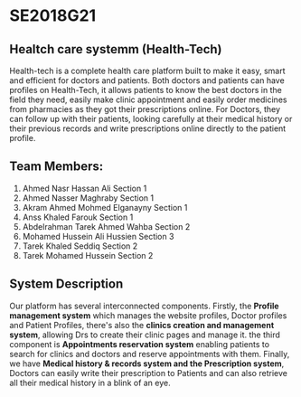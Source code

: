 # SE2018G21


## Healtch care systemm (Health-Tech)

Health-tech is a complete health care platform built to make it easy, smart and efficient
for doctors and patients.
Both doctors and patients can have profiles on Health-Tech, it allows patients to know the
best doctors in the field they need, easily make clinic appointment and easily order
medicines from pharmacies as they got their prescriptions online.
For Doctors, they can follow up with their patients, looking carefully at their medical
history or their previous records and write prescriptions online directly to the patient
profile.



## Team Members:

1. Ahmed Nasr Hassan Ali              Section 1
2. Ahmed Nasser Maghraby              Section 1
3. Akram Ahmed Mohmed Elganayny       Section 1
4. Anss Khaled Farouk                 Section 1      
5. Abdelrahman Tarek Ahmed Wahba      Section 2
6. Mohamed Hussein Ali Hussien        Section 3
7. Tarek Khaled Seddiq                Section 2
8. Tarek Mohamed Hussein              Section 2




## System Description

Our platform has several interconnected components. Firstly, the **Profile management system** which manages the website profiles, Doctor profiles and Patient Profiles, there's also the **clinics creation and management system**, allowing Drs to create their clinic pages and manage it. the third component is **Appointments reservation system** enabling patients to search for clinics and doctors and reserve appointments with them. Finally,  we have **Medical history & records system and the Prescription system**, Doctors can easily write their prescription to Patients and can also retrieve all their medical history in a blink of an eye.
